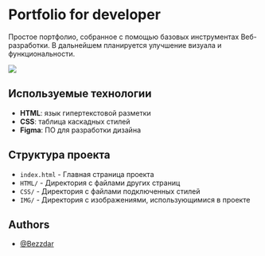 
# Portfolio for developer

Простое портфолио, собранное с помощью базовых инструментах Веб-разработки. В дальнейшем планируется улучшение визуала и функциональности.

![](./IMG/ReadMePreview.png)

## Используемые технологии
- **HTML**: язык гипертекстовой разметки
- **CSS**: таблица каскадных стилей
- **Figma**: ПО для разработки дизайна

## Структура проекта
- `index.html` - Главная страница проекта
- `HTML/` - Директория с файлами других страниц
- `CSS/` - Директория с файлами подключенных стилей
- `IMG/` - Директория с изображениями, использующимися в проекте




## Authors

- [@Bezzdar](https://www.github.com/bezzdar)

